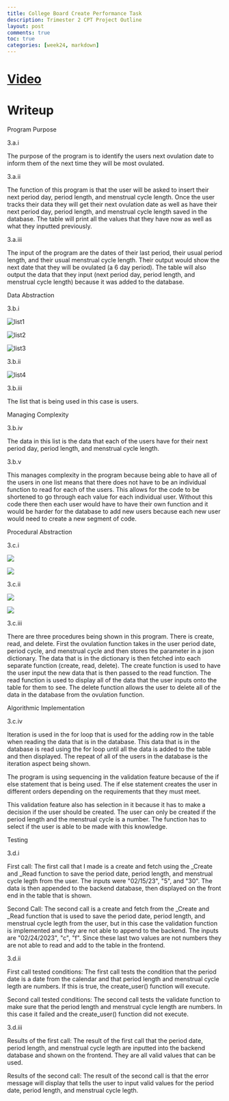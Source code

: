 ```yaml
---
title: College Board Create Performance Task
description: Trimester 2 CPT Project Outline
layout: post
comments: true
toc: true
categories: [week24, markdown]
---
```


# [Video](https://drive.google.com/file/d/10tMGR_cmDiNv0ZHbLQUvvZzilxhlXmcy/view)

# Writeup

Program Purpose

3.a.i

The purpose of the program is to identify the users next ovulation date to inform them of the next time they will be most ovulated.

3.a.ii

The function of this program is that the user will be asked to insert their next period day, period length, and menstrual cycle length. Once the user tracks their data they will get their next ovulation date as well as have their next period day, period length, and menstrual cycle length saved in the database. The table will print all the values that they have now as well as what they inputted previously.

3.a.iii

The input of the program are the dates of their last period, their usual period length, and their usual menstrual cycle length. Their output would show the next date that they will be ovulated (a 6 day period). The table will also output the data that they input (next period day, period length, and menstrual cycle length) because it was added to the database.

Data Abstraction

3.b.i

![list1](https://cdn.discordapp.com/attachments/806618712056528906/1080044141217599558/IMG_6820.jpg)

![list2](https://cdn.discordapp.com/attachments/806618712056528906/1080044164709875752/IMG_1197.jpg)

![list3](https://cdn.discordapp.com/attachments/806618712056528906/1080044175854161920/IMG_5780.jpg)

3.b.ii

![list4](https://cdn.discordapp.com/attachments/806618712056528906/1080052357611659374/IMG_8725.jpg)

3.b.iii

The list that is being used in this case is users. 

Managing Complexity

3.b.iv

The data in this list is the data that each of the users have for their next period day, period length, and menstrual cycle length.

3.b.v

This manages complexity in the program because being able to have all of the users in one list means that there does not have to be an individual function to read for each of the users. This allows for the code to be shortened to go through each value for each individual user. Without this code there then each user would have to have their own function and it would be harder for the database to add new users because each new user would need to create a new segment of code.

Procedural Abstraction

3.c.i

![](https://cdn.discordapp.com/attachments/806618712056528906/1080044135689498684/IMG_6698.jpg)

![](https://cdn.discordapp.com/attachments/806618712056528906/1080059649828606002/IMG_1810.jpg)

3.c.ii

![](https://cdn.discordapp.com/attachments/806618712056528906/1080060699495112764/IMG_9089.jpg)

![](https://cdn.discordapp.com/attachments/806618712056528906/1080075811635335288/IMG_3266.jpg)

3.c.iii

There are three procedures being shown in this program. There is create, read, and delete. First the ovulation function takes in the user period date, period cycle, and menstrual cycle and then stores the parameter in a json dictionary. The data that is in the dictionary is then fetched into each separate function (create, read, delete). The create function is used to have the user input the new data that is then passed to the read function. The read function is used to display all of the data that the user inputs onto the table for them to see. The delete function allows the user to delete all of the data in the database from the ovulation function.

Algorithmic Implementation

3.c.iv

Iteration is used in the for loop that is used for the adding row in the table when reading the data that is in the database. This data that is in the database is read using the for loop until all the data is added to the table and then displayed. The repeat of all of the users in the database is the iteration aspect being shown. 

The program is using sequencing in the validation feature because of the if else statement that is being used. The if else statement creates the user in different orders depending on the requirements that they must meet.

This validation feature also has selection in it because it has to make a decision if the user should be created. The user can only be created if the period length and the menstrual cycle is a number. The function has to select if the user is able to be made with this knowledge.

Testing

3.d.i

First call: The first call that I made is a create and fetch using the _Create and _Read function to save the period date, period length, and menstrual cycle legth from the user. The inputs were "02/15/23", "5", and "30". The data is then appended to the backend database, then displayed on the front end in the table that is shown. 

Second Call: The second call is a create and fetch from the _Create and _Read function that is used to save the period date, period length, and menstrual cycle legth from the user, but in this case the validation function is implemented and they are not able to append to the backend. The inputs are "02/24/2023", "c", "f". Since these last two values are not numbers they are not able to read and add to the table in the frontend.

3.d.ii

First call tested conditions: The first call tests the condition that the period date is a date from the calendar and that period length and menstrual cycle legth are numbers. If this is true, the create_user() function will execute. 

Second call tested conditions: The second call tests the validate function to make sure that the period length and menstrual cycle length are numbers. In this case it failed and the create_user() function did not execute.

3.d.iii

Results of the first call: The result of the first call that the period date, period length, and menstrual cycle legth are inputted into the backend database and shown on the frontend. They are all valid values that can be used.

Results of the second call: The result of the second call is that the error message will display that tells the user to input valid values for the period date, period length, and menstrual cycle legth.